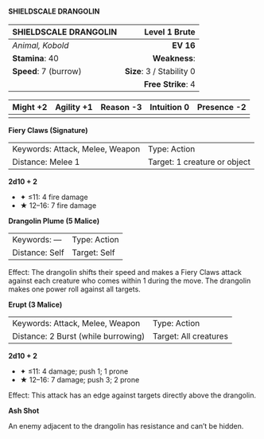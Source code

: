 #### SHIELDSCALE DRANGOLIN

| SHIELDSCALE DRANGOLIN |         **Level 1 Brute** |
| :-------------------- | ------------------------: |
| *Animal, Kobold*      |                 **EV 16** |
| **Stamina**: 40       |             **Weakness**: |
| **Speed**: 7 (burrow) | **Size**: 3 / Stability 0 |
|                       |        **Free Strike**: 4 |

| **Might** +2 | **Agility** +1 | **Reason** -3 | **Intuition** 0 | **Presence** -2 |
| ------------ | -------------- | ------------- | --------------- | --------------- |
|              |                |               |                 |                 |

**Fiery Claws (Signature)**

|                                 |                              |
| :------------------------------ | :--------------------------- |
| Keywords: Attack, Melee, Weapon | Type: Action                 |
| Distance: Melee 1               | Target: 1 creature or object |

**2d10 + 2**

- ✦ ≤11: 4 fire damage
- ★ 12–16: 7 fire damage

**Drangolin Plume (5 Malice)**

|                |              |
| :------------- | :----------- |
| Keywords: —    | Type: Action |
| Distance: Self | Target: Self |

Effect: The drangolin shifts their speed and makes a Fiery Claws attack against each creature who comes within 1 during the move. The drangolin makes one power roll against all targets.

**Erupt (3 Malice)**

|                                     |                       |
| :---------------------------------- | :-------------------- |
| Keywords: Attack, Melee, Weapon     | Type: Action          |
| Distance: 2 Burst (while burrowing) | Target: All creatures |

**2d10 + 2**

- ✦ ≤11: 4 damage; push 1; 1 prone
- ★ 12–16: 7 damage; push 3; 2 prone

Effect: This attack has an edge against targets directly above the drangolin.

**Ash Shot**

An enemy adjacent to the drangolin has resistance and can’t be hidden.

